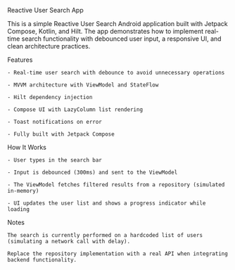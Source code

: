 Reactive User Search App

This is a simple Reactive User Search Android application built with Jetpack Compose, Kotlin, and Hilt. The app demonstrates how to implement real-time search functionality with debounced user input, a responsive UI, and clean architecture practices.

Features

    - Real-time user search with debounce to avoid unnecessary operations

    - MVVM architecture with ViewModel and StateFlow

    - Hilt dependency injection

    - Compose UI with LazyColumn list rendering

    - Toast notifications on error

    - Fully built with Jetpack Compose

How It Works

    - User types in the search bar

    - Input is debounced (300ms) and sent to the ViewModel

    - The ViewModel fetches filtered results from a repository (simulated in-memory)

    - UI updates the user list and shows a progress indicator while loading

Notes

    The search is currently performed on a hardcoded list of users (simulating a network call with delay).

    Replace the repository implementation with a real API when integrating backend functionality.
